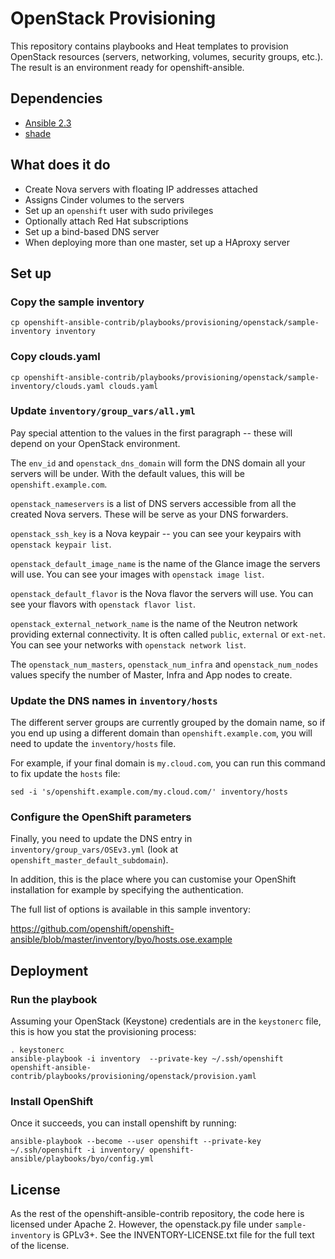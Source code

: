 # OpenStack Provisioning

This repository contains playbooks and Heat templates to provision
OpenStack resources (servers, networking, volumes, security groups,
etc.). The result is an environment ready for openshift-ansible.


## Dependencies

* [Ansible 2.3](https://pypi.python.org/pypi/ansible)
* [shade](https://pypi.python.org/pypi/shade)


## What does it do

* Create Nova servers with floating IP addresses attached
* Assigns Cinder volumes to the servers
* Set up an `openshift` user with sudo privileges
* Optionally attach Red Hat subscriptions
* Set up a bind-based DNS server
* When deploying more than one master, set up a HAproxy server


## Set up

### Copy the sample inventory

    cp openshift-ansible-contrib/playbooks/provisioning/openstack/sample-inventory inventory

### Copy clouds.yaml

    cp openshift-ansible-contrib/playbooks/provisioning/openstack/sample-inventory/clouds.yaml clouds.yaml

### Update `inventory/group_vars/all.yml`

Pay special attention to the values in the first paragraph -- these
will depend on your OpenStack environment.

The `env_id` and `openstack_dns_domain` will form the DNS domain all
your servers will be under. With the default values, this will be
`openshift.example.com`.

`openstack_nameservers` is a list of DNS servers accessible from all
the created Nova servers. These will be serve as your DNS forwarders.

`openstack_ssh_key` is a Nova keypair -- you can see your keypairs with
`openstack keypair list`.

`openstack_default_image_name` is the name of the Glance image the
servers will use. You can
see your images with `openstack image list`.

`openstack_default_flavor` is the Nova flavor the servers will use.
You can see your flavors with `openstack flavor list`.

`openstack_external_network_name` is the name of the Neutron network
providing external connectivity. It is often called `public`,
`external` or `ext-net`. You can see your networks with `openstack
network list`.

The `openstack_num_masters`, `openstack_num_infra` and
`openstack_num_nodes` values specify the number of Master, Infra and
App nodes to create.

### Update the DNS names in `inventory/hosts`

The different server groups are currently grouped by the domain name,
so if you end up using a different domain than
`openshift.example.com`, you will need to update the `inventory/hosts`
file.

For example, if your final domain is `my.cloud.com`, you can run this
command to fix update the `hosts` file:

    sed -i 's/openshift.example.com/my.cloud.com/' inventory/hosts

### Configure the OpenShift parameters

Finally, you need to update the DNS entry in
`inventory/group_vars/OSEv3.yml` (look at
`openshift_master_default_subdomain`).

In addition, this is the place where you can customise your OpenShift
installation for example by specifying the authentication.

The full list of options is available in this sample inventory:

https://github.com/openshift/openshift-ansible/blob/master/inventory/byo/hosts.ose.example


## Deployment

### Run the playbook

Assuming your OpenStack (Keystone) credentials are in the `keystonerc`
file, this is how you stat the provisioning process:

    . keystonerc
    ansible-playbook -i inventory  --private-key ~/.ssh/openshift openshift-ansible-contrib/playbooks/provisioning/openstack/provision.yaml

### Install OpenShift

Once it succeeds, you can install openshift by running:

    ansible-playbook --become --user openshift --private-key ~/.ssh/openshift -i inventory/ openshift-ansible/playbooks/byo/config.yml


## License

As the rest of the openshift-ansible-contrib repository, the code here is
licensed under Apache 2. However, the openstack.py file under
`sample-inventory` is GPLv3+. See the INVENTORY-LICENSE.txt file for the full
text of the license.
